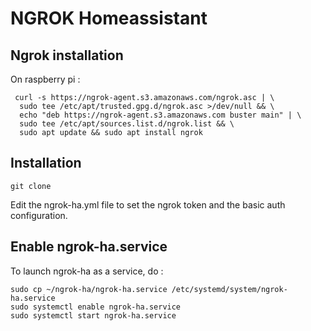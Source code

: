 # NGROK Homeassistant



## Ngrok installation

On raspberry pi :
```
 curl -s https://ngrok-agent.s3.amazonaws.com/ngrok.asc | \
  sudo tee /etc/apt/trusted.gpg.d/ngrok.asc >/dev/null && \
  echo "deb https://ngrok-agent.s3.amazonaws.com buster main" | \
  sudo tee /etc/apt/sources.list.d/ngrok.list && \
  sudo apt update && sudo apt install ngrok
```

## Installation

```
git clone
```

Edit the ngrok-ha.yml file to set the ngrok token and the basic auth configuration.

## Enable ngrok-ha.service

To launch ngrok-ha as a service, do :

```
sudo cp ~/ngrok-ha/ngrok-ha.service /etc/systemd/system/ngrok-ha.service
sudo systemctl enable ngrok-ha.service
sudo systemctl start ngrok-ha.service
```